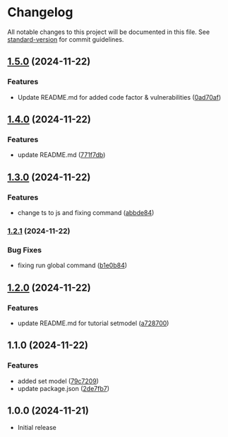 # Changelog

All notable changes to this project will be documented in this file. See [standard-version](https://github.com/conventional-changelog/standard-version) for commit guidelines.

## [1.5.0](https://github.com/zororaka00/kritisi/compare/v1.4.0...v1.5.0) (2024-11-22)


### Features

* Update README.md for added code factor & vulnerabilities ([0ad70af](https://github.com/zororaka00/kritisi/commit/0ad70af15b147156fc3ef62a715c8b3cc1b532b8))

## [1.4.0](https://github.com/zororaka00/kritisi/compare/v1.3.0...v1.4.0) (2024-11-22)


### Features

* update README.md ([771f7db](https://github.com/zororaka00/kritisi/commit/771f7db9f0f58e1fe6e6e8bc31df91cae6ca79fd))

## [1.3.0](https://github.com/zororaka00/kritisi/compare/v1.2.1...v1.3.0) (2024-11-22)


### Features

* change ts to js and fixing command ([abbde84](https://github.com/zororaka00/kritisi/commit/abbde847989ab91c75fb304563413a046c81c4e4))

### [1.2.1](https://github.com/zororaka00/kritisi/compare/v1.2.0...v1.2.1) (2024-11-22)


### Bug Fixes

* fixing run global command ([b1e0b84](https://github.com/zororaka00/kritisi/commit/b1e0b846efc038083afa364433f2c211576a63e0))

## [1.2.0](https://github.com/zororaka00/kritisi/compare/v1.1.0...v1.2.0) (2024-11-22)


### Features

* update README.md for tutorial setmodel ([a728700](https://github.com/zororaka00/kritisi/commit/a728700659511bb3bcde82d6a5b2ad41325fac4c))

## 1.1.0 (2024-11-22)


### Features

* added set model ([79c7209](https://github.com/zororaka00/kritisi/commit/79c7209a564fdd60ea3a0c97df7a08713292254c))
* update package.json ([2de7fb7](https://github.com/zororaka00/kritisi/commit/2de7fb7b1673a2c00a80d7ca8d6fba2ef937ed51))

## 1.0.0 (2024-11-21)
- Initial release